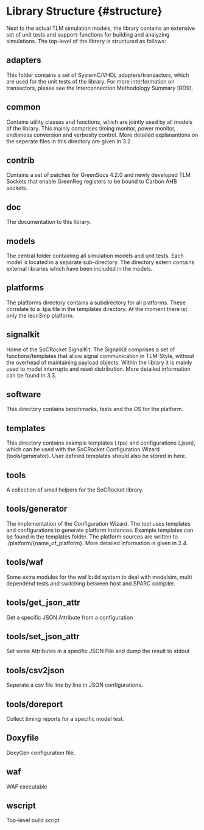 Library Structure {#structure}
=============================

Next to the actual TLM simulation models, the library contains an extensive set of unit tests and support-functions for building and analyzing simulations. 
The top-level of the library is structured as follows:

## adapters     

This folder contains a set of SystemC/VHDL adapters/transactors, which are used for the unit tests of the library. 
For more interformation on transactors, please see the Interconnection Methodology Summary [RD9]. 

## common

Contains utility classes and functions, which are jointly used by all models of the library.
This mainly comprises timing monitor, power monitor,  endianess conversion and verbosity control. 
More detailed explanantions on the seperate files in this directory are given in 3.2.

## contrib

Contains a set of patches for GreenSocs 4.2.0 and newly developed TLM Sockets that enable GreenReg registers to be bound to Carbon AHB sockets.

## doc

The documentation to this library.


## models

The central folder containing all simulation models and unit tests. 
Each model is located in a separate sub-directory. 
The directory extern contains external libraries which have been included in the models.

## platforms

The platforms directory contains a subdirectory for all platforms. 
These correlate to a .tpa file in the templates directory. At the moment there ist only the leon3mp platform. 

## signalkit

Home of the SoCRocket SignalKit. 
The SignalKit comprises a set of functions/templates that allow signal communication in TLM-Style, without the overhead of maintaining payload objects. 
Within the library it is mainly used to model interrupts and reset distribution. More detailed information can be found in 3.3.

## software

This directory contains benchmarks, tests and the OS for the platform. 

## templates

This directory contains example templates (.tpa) and configurations (.json), which can be used with the SoCRocket Configuration Wizard (tools/generator). 
User defined templates should also be stored in here.


## tools

A collection of small helpers for the SoCRocket library.


## tools/generator

The implementation of the Configuration Wizard. 
The tool uses templates and configurations to generate platform instances. 
Example templates can be found in the templates folder. 
The platform sources are written to ./platform/{name_of_platform}. More detailed information is given in 2.4.
 
## tools/waf

Some extra modules for the waf build system to deal with modelsim, multi dependend tests and switching between host and SPARC compiler.

## tools/get_json_attr

Get a specific JSON Attribute from a configuration

## tools/set_json_attr

Set some Attributes in a specific JSON File and dump the result to stdout

## tools/csv2json

Seperate a csv file line by line in JSON configurations.

## tools/doreport

Collect timing reports for a specific model test.

## Doxyfile

DoxyGen configuration file.

## waf

WAF executable

## wscript

Top-level build script

